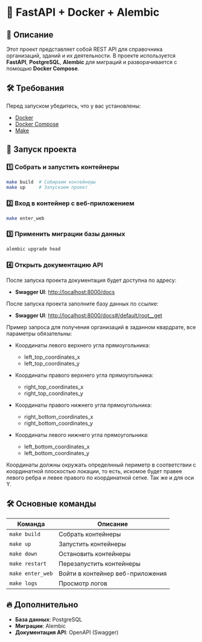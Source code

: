 # 🚀 FastAPI + Docker + Alembic

## 📌 Описание
Этот проект представляет собой REST API для справочника организаций, зданий и их деятельности. В проекте используется **FastAPI**, **PostgreSQL**, **Alembic** для миграций и разворачивается с помощью **Docker Compose**.

## 🛠 Требования
Перед запуском убедитесь, что у вас установлены:
- [Docker](https://www.docker.com/)
- [Docker Compose](https://docs.docker.com/compose/)
- [Make](https://www.gnu.org/software/make/)

## 🚀 Запуск проекта

### 1️⃣ Собрать и запустить контейнеры
```sh
make build  # Собираем контейнеры
make up     # Запускаем проект
```

### 2️⃣ Вход в контейнер с веб-приложением
```sh
make enter_web
```

### 3️⃣ Применить миграции базы данных
```sh
alembic upgrade head
```

### 4️⃣ Открыть документацию API
После запуска проекта документация будет доступна по адресу:
- **Swagger UI**: [http://localhost:8000/docs](http://localhost:8000/docs)

После запуска проекта заполните базу данных по ссылке:
- **Swagger UI**: [http://localhost:8000/docs#/default/root__get](http://localhost:8000/docs#/default/root__get)

Пример запроса для получения организаций в заданном квардрате, все параметры обязательны:

- Координаты левого верхнего угла прямоугольника:
    - left_top_coordinates_x
    - left_top_coordinates_y

- Координаты правого верхнего угла прямоугольника:
    - right_top_coordinates_x
    - right_top_coordinates_y

- Координаты правого нижнего угла прямоугольника:
    - right_bottom_coordinates_x
    - right_bottom_coordinates_y

- Координаты левого нижнего угла прямоугольника:
    - left_bottom_coordinates_x
    - left_bottom_coordinates_y

Координаты должны окружать определнный периметр в соответствии с координатной плоскостью локации, то есть, искомое будет правее левого ребра и левее правого по координатной сетке. Так же и для оси Y.

## 🛠 Основные команды

| Команда | Описание |
|---------|------------|
| `make build` | Собрать контейнеры |
| `make up` | Запустить контейнеры |
| `make down` | Остановить контейнеры |
| `make restart` | Перезапустить контейнеры |
| `make enter_web` | Войти в контейнер веб-приложения |
| `make logs` | Просмотр логов |

## 🔥 Дополнительно
- **База данных**: PostgreSQL
- **Миграции**: Alembic
- **Документация API**: OpenAPI (Swagger)

